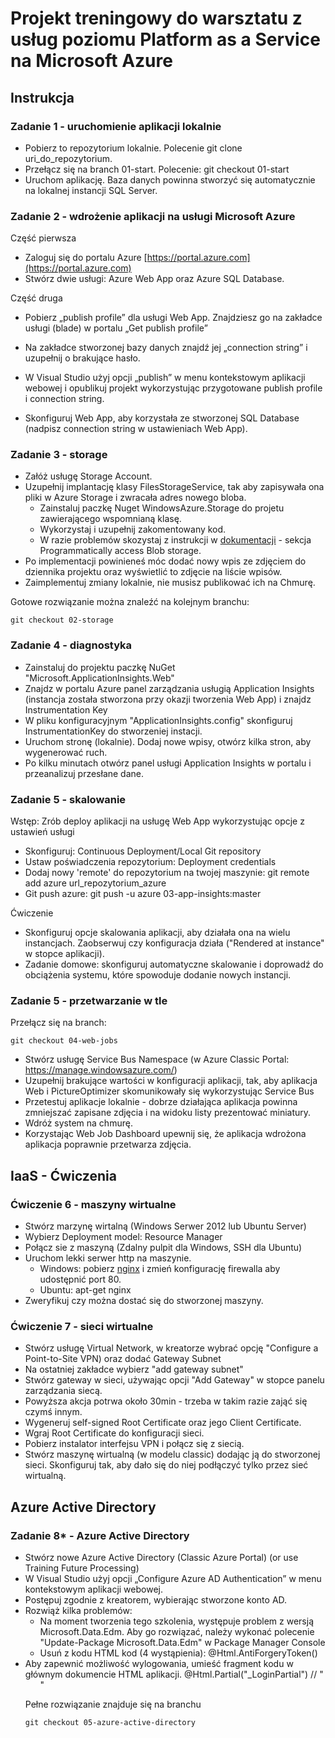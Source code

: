 # Projekt treningowy do warsztatu z usług poziomu Platform as a Service na Microsoft Azure

## Instrukcja

### Zadanie 1 - uruchomienie aplikacji lokalnie

- Pobierz to repozytorium lokalnie. Polecenie git clone uri_do_repozytorium.
- Przełącz się na branch 01-start. Polecenie: git checkout 01-start
- Uruchom aplikację. Baza danych powinna stworzyć się automatycznie na lokalnej instancji SQL Server.

### Zadanie 2 - wdrożenie aplikacji na usługi Microsoft Azure

Część pierwsza

- Zaloguj się do portalu Azure [https://portal.azure.com](https://portal.azure.com)
- Stwórz dwie usługi: Azure Web App oraz Azure SQL Database.

Część druga

- Pobierz „publish profile” dla usługi Web App. Znajdziesz go na zakładce usługi (blade) w portalu „Get publish profile”
- Na zakładce stworzonej bazy danych znajdź jej „connection string” i uzupełnij o brakujące hasło.
- W Visual Studio użyj opcji „publish” w menu kontekstowym aplikacji webowej i opublikuj projekt wykorzystując przygotowane publish profile i connection string.


- Skonfiguruj Web App, aby korzystała ze stworzonej SQL Database (nadpisz connection string w ustawieniach Web App).


### Zadanie 3 - storage

- Załóż usługę Storage Account.
- Uzupełnij implantację klasy FilesStorageService, tak aby zapisywała ona pliki w Azure Storage i zwracała adres nowego bloba. 
    - Zainstaluj paczkę Nuget WindowsAzure.Storage do projetu zawierającego wspomnianą klasę.
    - Wykorzystaj i uzupełnij zakomentowany kod.
    - W razie problemów skozystaj z instrukcji w [dokumentacji](https://azure.microsoft.com/en-us/documentation/articles/storage-dotnet-how-to-use-blobs#_programmatically-access-blob-storage) - sekcja Programmatically access Blob storage.
- Po implementacji powinieneś móc dodać nowy wpis ze zdjęciem do dziennika projektu oraz wyświetlić to zdjęcie na liście wpisów.
- Zaimplementuj zmiany lokalnie, nie musisz publikować ich na Chmurę. 

Gotowe rozwiązanie można znaleźć na kolejnym branchu:

``` git 
git checkout 02-storage 

```

### Zadanie 4 - diagnostyka

- Zainstaluj do projektu paczkę NuGet "Microsoft.ApplicationInsights.Web"
- Znajdz w portalu Azure panel zarządzania usługią Application Insights (instancja została stworzona przy okazji tworzenia Web App) i znajdz Instrumentation Key
- W pliku konfiguracyjnym "ApplicationInsights.config" skonfiguruj InstrumentationKey do stworzeniej instacji. 
- Uruchom stronę (lokalnie). Dodaj nowe wpisy, otwórz kilka stron, aby wygenerować ruch.
- Po kilku minutach otwórz panel usługi Application Insights w portalu i przeanalizuj przesłane dane.

### Zadanie 5 - skalowanie

Wstęp: Zrób deploy aplikacji na usługę Web App wykorzystując opcje z ustawień usługi

- Skonfiguruj: Continuous Deployment/Local Git repository 
- Ustaw poświadczenia repozytorium: Deployment credentials
- Dodaj nowy 'remote' do repozytorium na twojej maszynie: git remote add azure url_repozytorium_azure
- Git push azure: git push -u azure 03-app-insights:master

Ćwiczenie

- Skonfiguruj opcje skalowania aplikacji, aby działała ona na wielu instancjach. Zaobserwuj czy konfiguracja działa ("Rendered at instance" w stopce aplikacji).
- Zadanie domowe: skonfiguruj automatyczne skalowanie i doprowadź do obciążenia systemu, które spowoduje dodanie nowych instancji. 

### Zadanie 5 - przetwarzanie w tle

Przełącz się na branch:

``` git 
git checkout 04-web-jobs

```

- Stwórz usługę Service Bus Namespace (w Azure Classic Portal: https://manage.windowsazure.com/)
- Uzupełnij brakujące wartości w konfiguracji aplikacji, tak, aby aplikacja Web i PictureOptimizer skomunikowały się wykorzystując Service Bus
- Przetestuj aplikacje lokalnie - dobrze działająca aplikacja powinna zmniejszać zapisane zdjęcia i na widoku listy prezentować miniatury. 
- Wdróż system na chmurę.
- Korzystając Web Job Dashboard upewnij się, że aplikacja wdrożona aplikacja poprawnie przetwarza zdjęcia.

## IaaS - Ćwiczenia

### Ćwiczenie 6 - maszyny wirtualne

- Stwórz marzynę wirtalną (Windows Serwer 2012 lub Ubuntu Server)
- Wybierz Deployment model: Resource Manager
- Połącz sie z maszyną (Zdalny pulpit dla Windows, SSH dla Ubuntu)
- Uruchom lekki serwer http na maszynie.
    - Windows: pobierz [nginx](http://nginx.org/download/nginx-1.8.1.zip) i zmień konfigurację firewalla aby udostępnić port 80.
    - Ubuntu: apt-get nginx
- Zweryfikuj czy można dostać się do stworzonej maszyny.

### Ćwiczenie 7 - sieci wirtualne

- Stwórz usługę Virtual Network, w kreatorze wybrać opcję "Configure a Point-to-Site VPN) oraz dodać Gateway Subnet
- Na ostatniej zakładce wybierz "add gateway subnet"
- Stwórz gateway w sieci, używając opcji "Add Gateway" w stopce panelu zarządzania siecą.
- Powyższa akcja potrwa około 30min - trzeba w takim razie zająć się czymś innym.
- Wygeneruj self-signed Root Certificate oraz jego Client Certificate. 
- Wgraj Root Certificate do konfiguracji sieci. 
- Pobierz instalator interfejsu VPN i połącz się z siecią.
- Stwórz maszynę wirtualną (w modelu classic) dodając ją do stworzonej sieci. Skonfiguruj tak, aby dało się do niej podłączyć tylko przez sieć wirtualną.  


## Azure Active Directory

### Zadanie 8* - Azure Active Directory

- Stwórz nowe Azure Active Directory (Classic Azure Portal) (or use Training Future Processing)
- W Visual Studio użyj opcji „Configure Azure AD Authentication” w menu kontekstowym aplikacji webowej.
- Postępuj zgodnie z kreatorem, wybierając stworzone konto AD.
- Rozwiąż kilka problemów:
    - Na moment tworzenia tego szkolenia, występuje problem z wersją Microsoft.Data.Edm. Aby go rozwiązać, należy wykonać polecenie "Update-Package Microsoft.Data.Edm" w Package Manager Console
    - Usuń z kodu HTML kod (4 wystąpienia): @Html.AntiForgeryToken()
- Aby zapewnić możliwość wylogowania, umieść fragment kodu w głównym dokumencie HTML aplikacji. @Html.Partial("_LoginPartial")  // "<ul class="nav navbar-nav">"

Pełne rozwiązanie znajduje się na branchu

``` git 
git checkout 05-azure-active-directory

```